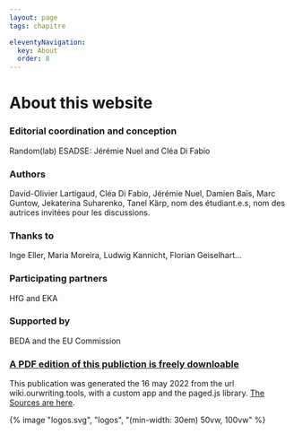 ```yaml
---
layout: page
tags: chapitre

eleventyNavigation:
  key: About
  order: 8
---
```


# About this website

### Editorial coordination and conception
Random(lab) ESADSE: Jérémie Nuel and Cléa Di Fabio

### Authors
David-Olivier Lartigaud, Cléa Di Fabio, Jérémie Nuel, Damien Baïs, Marc Guntow, Jekaterina Suharenko, Tanel Kärp, nom des étudiant.e.s, nom des autrices invitées pour les discussions.

### Thanks to
Inge Eller, Maria Moreira, Ludwig Kannicht, Florian Geiselhart...

### Participating partners
HfG and EKA

### Supported by
BEDA and the EU Commission

### [A PDF edition of this publiction is freely downloable](/pdf/dtcc.pdf)

This publication was generated the 16 may 2022 from the url
wiki.ourwriting.tools, with a custom app and the paged.js
library. [The Sources are here](github.com/RandomLab/pub.ourwriting.tools).

<div class="logos">
{% image "logos.svg", "logos", "(min-width: 30em) 50vw, 100vw" %}
</div>



